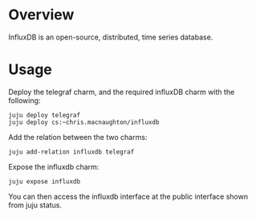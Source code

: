 # Overview

InfluxDB is an open-source, distributed, time series database.

# Usage

Deploy the telegraf charm, and the required influxDB charm with the following:

    juju deploy telegraf
    juju deploy cs:~chris.macnaughton/influxdb

Add the relation between the two charms:

    juju add-relation influxdb telegraf

Expose the influxdb charm:

    juju expose influxdb

You can then access the influxdb interface at the public interface shown
from juju status.
